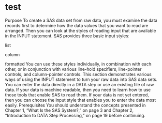 # test
Purpose
To create a SAS data set from raw data, you must examine the data records first to
determine how the data values that you want to read are arranged. Then you can look
at the styles of reading input that are available in the INPUT statement. SAS provides
three basic input styles:

list

column

formatted
You can use these styles individually, in combination with each other, or in conjunction
with various line-hold specifiers, line-pointer controls, and column-pointer controls.
This section demonstrates various ways of using the INPUT statement to turn your raw
data into SAS data sets.
You can enter the data directly in a DATA step or use an existing file of raw data. If
your data is machine readable, then you need to learn how to use those tools that
enable SAS to read them. If your data is not yet entered, then you can choose the input
style that enables you to enter the data most easily.
Prerequisites
You should understand the concepts presented in Chapter 1, “What Is the SAS
System?,” on page 3 and Chapter 2, “Introduction to DATA Step Processing,” on page 19
before continuing.
